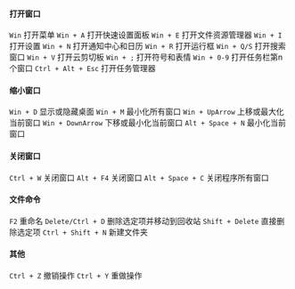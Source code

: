 
#### 打开窗口
`Win` 打开菜单
`Win + A` 打开快速设置面板
`Win + E` 打开文件资源管理器
`Win + I` 打开设置
`Win + N` 打开通知中心和日历
`Win + R` 打开运行框
`Win + Q/S` 打开搜索窗口
`Win + V` 打开云剪切板
`Win + ;` 打开符号和表情
`Win + 0-9` 打开任务栏第n个窗口
`Ctrl + Alt + Esc` 打开任务管理器

#### 缩小窗口
`Win + D` 显示或隐藏桌面
`Win + M` 最小化所有窗口
`Win + UpArrow` 上移或最大化当前窗口
`Win + DownArrow` 下移或最小化当前窗口
`Alt + Space + N` 最小化当前窗口

#### 关闭窗口
`Ctrl + W` 关闭窗口
`Alt + F4` 关闭窗口
`Alt + Space + C` 关闭程序所有窗口

#### 文件命令
`F2` 重命名
`Delete/Ctrl + D` 删除选定项并移动到回收站
`Shift + Delete` 直接删除选定项
`Ctrl + Shift + N` 新建文件夹

#### 其他
`Ctrl + Z` 撤销操作
`Ctrl + Y` 重做操作
